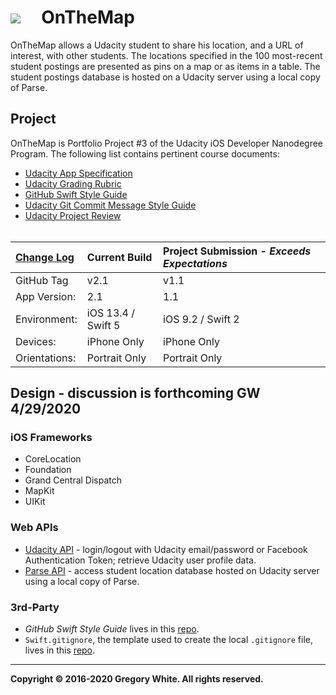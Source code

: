 # ![][AppIcon]&nbsp;&nbsp;&nbsp;&nbsp;&nbsp;OnTheMap

OnTheMap allows a Udacity student to share his location, and a URL of interest, with other students.  The locations specified in the 100 most-recent student postings are presented as pins on a map or as items in a table.  The student postings database is hosted on a Udacity server using a local copy of Parse.

## Project

OnTheMap is Portfolio Project #3 of the Udacity iOS Developer Nanodegree Program.  The following list contains pertinent course documents:

* [Udacity App Specification][AppSpec]
* [Udacity Grading Rubric][GradingRubric]
* [GitHub Swift Style Guide][SwiftStyleGuide]
* [Udacity Git Commit Message Style Guide][CommitMsgStyleGuide]
* [Udacity Project Review][ProjectReview]<br/><br/>

| [Change Log][ChangeLog] | Current Build          | Project Submission - ***Exceeds Expectations*** |
| :----------             | :-----------------     | :-------------                                  |
| GitHub Tag              | v2.1                   | v1.1                                            |
| App Version:            | 2.1                    | 1.1                                             |
| Environment:            | iOS 13.4 / Swift 5     | iOS 9.2 / Swift 2                               |
| Devices:                | iPhone Only            | iPhone Only                                     |
| Orientations:           | Portrait Only          | Portrait Only                                   |

## Design - discussion is forthcoming GW 4/29/2020

### iOS Frameworks

* CoreLocation
* Foundation
* Grand Central Dispatch
* MapKit
* UIKit

### Web APIs

* [Udacity API][UAPI] - login/logout with Udacity email/password or Facebook Authentication Token; retrieve Udacity user profile data.
* [Parse API][PAPI] - access student location database hosted on Udacity server using a local copy of Parse.

### 3rd-Party

* *GitHub Swift Style Guide* lives in this [repo][StyleGuideRepo].
* `Swift.gitignore`, the template used to create the local `.gitignore` file, lives in this [repo][GitIgnoreRepo].

---
**Copyright © 2016-2020 Gregory White. All rights reserved.**





[ChangeLog]:            ./Paperwork/READMEFiles/ChangeLog.md
[SLTV]:                 ./Paperwork/READMEFiles/StudentLocationsTabbedView.md
[ULV]:                  ./Paperwork/READMEFiles/UdacityLoginView.md
[USU]:                  ./Paperwork/READMEFiles/UdacitySignUpWebpage.md

[CL]:                   ./Paperwork/READMEFiles/CoreLocation.md
[FDTN]:                 ./Paperwork/READMEFiles/Foundation.md
[GCD]:                  ./Paperwork/READMEFiles/GCD.md
[MK]:                   ./Paperwork/READMEFiles/MapKit.md
[RWarn]:                ./Paperwork/READMEFiles/RuntimeWarnings.md
[UK]:                   ./Paperwork/READMEFiles/UIKit.md 

[AppIcon]:              ./Paperwork/images/OnTheMap_80.png
[PinButton]:            ./Paperwork/images/PinIcon.png
[RefreshButton]:        ./Paperwork/images/RefreshIcon.png

[AppSpec]:              ./Paperwork/Udacity/UdacityAppSpecification.pdf
[CommitMsgStyleGuide]:  ./Paperwork/Udacity/UdacityGitCommitMessageStyleGuide.pdf
[GradingRubric]:        ./Paperwork/Udacity/UdacityGradingRubric.pdf
[PAPI]:                 ./Paperwork/APIs/ParseAPIOverview.pdf
[ProjectReview]:        ./Paperwork/Udacity/UdacityProjectReview.pdf
[SwiftStyleGuide]:      ./Paperwork/Udacity/GitHubSwiftStyleGuide.pdf  
[UAPI]:                 ./Paperwork/APIs/UdacityAPIOverview.pdf

[FBLicense]:            ./Paperwork/Licenses/FacebookSDK_LICENSE.txt
[FBREADME]:             ./Paperwork/Licenses/FacebookSDK_README.txt

[FBRepo]:               https://github.com/facebook/facebook-ios-sdk
[GitIgnoreRepo]:        https://github.com/github/gitignore
[PTOS]:                 https://parse.com/policies
[PWebsite]:             https://parse.com
[StyleGuideRepo]:       https://github.com/github/swift-style-guide



